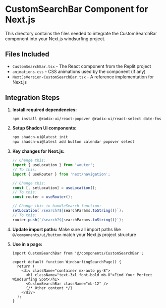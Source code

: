 # CustomSearchBar Component for Next.js

This directory contains the files needed to integrate the CustomSearchBar component into your Next.js windsurfing project.

## Files Included

- `CustomSearchBar.tsx` - The React component from the Replit project
- `animations.css` - CSS animations used by the component (if any)
- `NextJsVersion-CustomSearchBar.tsx` - A reference implementation for Next.js

## Integration Steps

1. **Install required dependencies:**
   ```bash
   npm install @radix-ui/react-popover @radix-ui/react-select date-fns lucide-react
   ```

2. **Setup Shadcn UI components:**
   ```bash
   npx shadcn-ui@latest init
   npx shadcn-ui@latest add button calendar popover select
   ```

3. **Key changes for Next.js:**
   ```typescript
   // Change this:
   import { useLocation } from 'wouter';
   // To this:
   import { useRouter } from 'next/navigation';
   
   // Change this:
   const [, setLocation] = useLocation();
   // To this:
   const router = useRouter();
   
   // Change this in handleSearch function:
   setLocation(`/search?${searchParams.toString()}`);
   // To this:
   router.push(`/search?${searchParams.toString()}`);
   ```

4. **Update import paths:**
   Make sure all import paths like `@/components/ui/button` match your Next.js project structure

5. **Use in a page:**
   ```tsx
   import CustomSearchBar from '@/components/CustomSearchBar';
   
   export default function WindsurfingSearchPage() {
     return (
       <div className="container mx-auto py-8">
         <h1 className="text-3xl font-bold mb-8">Find Your Perfect Windsurfing Spot</h1>
         <CustomSearchBar className="mb-12" />
         {/* Other content */}
       </div>
     );
   }
   ```